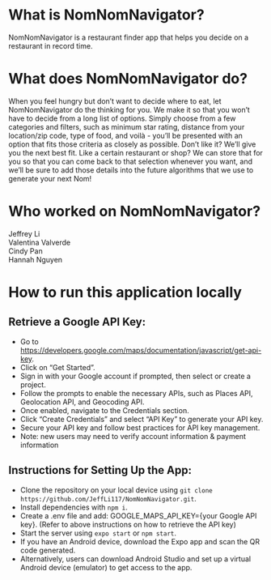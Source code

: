 # What is NomNomNavigator?

NomNomNavigator is a restaurant finder app that helps you decide on a restaurant in record time. 

# What does NomNomNavigator do?

When you feel hungry but don’t want to decide where to eat, let NomNomNavigator do the thinking for you. We make it so that you won’t have to decide from a long list of options.
Simply choose from a few categories and filters, such as minimum star rating, distance from your location/zip code, type of food, and voilà - you’ll be presented with an option that fits those criteria as closely as possible. Don’t like it? We’ll give you the next best fit. Like a certain restaurant or shop? We can store that for you so that you can come back to that selection whenever you want, and we’ll be sure to add those details into the future algorithms that we use to generate your next Nom!

# Who worked on NomNomNavigator?

Jeffrey Li  
Valentina Valverde  
Cindy Pan  
Hannah Nguyen  

# How to run this application locally

## Retrieve a Google API Key:
- Go to https://developers.google.com/maps/documentation/javascript/get-api-key.
- Click on “Get Started”.
- Sign in with your Google account if prompted, then select or create a project.
- Follow the prompts to enable the necessary APIs, such as Places API, Geolocation API, and Geocoding API.
- Once enabled, navigate to the Credentials section.
- Click “Create Credentials” and select “API Key” to generate your API key.
- Secure your API key and follow best practices for API key management.
- Note: new users may need to verify account information & payment information


## Instructions for Setting Up the App:
- Clone the repository on your local device using `git clone https://github.com/JeffLi117/NomNomNavigator.git`.
- Install dependencies with `npm i`.
- Create a .env file and add: GOOGLE_MAPS_API_KEY={your Google API key}. (Refer to above instructions on how to retrieve the API key)
- Start the server using `expo start` or `npm start`.
- If you have an Android device, download the Expo app and scan the QR code generated.
- Alternatively, users can download Android Studio and set up a virtual Android device (emulator) to get access to the app.